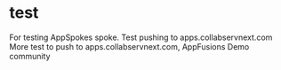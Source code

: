 # test
For testing AppSpokes spoke.
Test pushing to apps.collabservnext.com
More test to push to apps.collabservnext.com, AppFusions Demo community
